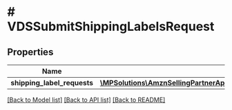# # VDSSubmitShippingLabelsRequest

## Properties

Name | Type | Description | Notes
------------ | ------------- | ------------- | -------------
**shipping_label_requests** | [**\MPSolutions\AmznSellingPartnerApi\Models\VendorDirectFulfillmentShipping\VDSShippingLabelRequest[]**](VDSShippingLabelRequest.md) |  | [optional]

[[Back to Model list]](../../README.md#models) [[Back to API list]](../../README.md#endpoints) [[Back to README]](../../README.md)
